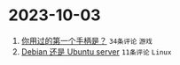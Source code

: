 # 2023-10-03

1. [你用过的第一个手柄是？](https://www.v2ex.com/t/978665) `34条评论` `游戏`
1. [Debian 还是 Ubuntu server](https://www.v2ex.com/t/978670) `11条评论` `Linux`
